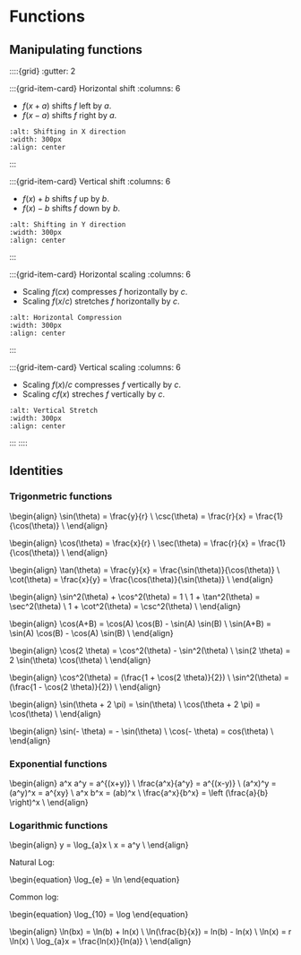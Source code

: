 # Functions

## Manipulating functions

::::{grid}
:gutter: 2

:::{grid-item-card} Horizontal shift
:columns: 6

- $f(x+a)$ shifts *f* left by *a*.
- $f(x-a)$ shifts *f* right by *a*.

```{image} ./_images/Shifting_X_direction.jpg
:alt: Shifting in X direction
:width: 300px
:align: center
```

:::

:::{grid-item-card} Vertical shift
:columns: 6

- $f(x)+b$ shifts *f* up by *b*.
- $f(x)-b$ shifts *f* down by *b*.

```{image} ./_images/Shifting_Y_direction.jpg
:alt: Shifting in Y direction
:width: 300px
:align: center
```

:::

:::{grid-item-card} Horizontal scaling
:columns: 6

- Scaling $f(cx)$ compresses *f* horizontally by *c*.
- Scaling $f(x/c)$ stretches *f* horizontally by *c*.

```{image} ./_images/Horizontal_Compression.jpg
:alt: Horizontal Compression
:width: 300px
:align: center
```

:::

:::{grid-item-card} Vertical scaling
:columns: 6

- Scaling $f(x)/c$ compresses *f* vertically by *c*.
- Scaling $cf(x)$ streches *f* vertically by *c*.

```{image} ./_images/Vertical_Stretch.jpg
:alt: Vertical Stretch
:width: 300px
:align: center
```

:::
::::

## Identities

### Trigonmetric functions

\begin{align}
\sin(\theta) = \frac{y}{r} \\
\csc(\theta) = \frac{r}{x} = \frac{1}{\cos(\theta)} \\
\end{align}

\begin{align}
\cos(\theta) = \frac{x}{r} \\
\sec(\theta) = \frac{r}{x} = \frac{1}{\cos(\theta)} \\
\end{align}

\begin{align}
\tan(\theta) = \frac{y}{x} = \frac{\sin(\theta)}{\cos(\theta)} \\
\cot(\theta) = \frac{x}{y} = \frac{\cos(\theta)}{\sin(\theta)} \\
\end{align}

\begin{align}
\sin^2(\theta) + \cos^2(\theta) = 1 \\
1 + \tan^2(\theta) = \sec^2(\theta) \\
1 + \cot^2(\theta) = \csc^2(\theta) \\
\end{align}

\begin{align}
\cos(A+B) = \cos(A) \cos(B) - \sin(A) \sin(B) \\
\sin(A+B) = \sin(A) \cos(B) - \cos(A) \sin(B) \\
\end{align}

\begin{align}
\cos(2 \theta) = \cos^2(\theta) - \sin^2(\theta) \\
\sin(2 \theta) = 2 \sin(\theta) \cos(\theta) \\
\end{align}

\begin{align}
\cos^2(\theta) = (\frac{1 + \cos(2 \theta)}{2}) \\
\sin^2(\theta) = (\frac{1 - \cos(2 \theta)}{2}) \\
\end{align}

\begin{align}
\sin(\theta + 2 \pi) = \sin(\theta) \\
\cos(\theta + 2 \pi) = \cos(\theta) \\
\end{align}

\begin{align}
\sin(- \theta) = - \sin(\theta) \\
\cos(- \theta) = cos(\theta) \\
\end{align}

### Exponential functions

\begin{align}
a^x a^y = a^{(x+y)} \\
\frac{a^x}{a^y} = a^{(x-y)} \\
(a^x)^y = (a^y)^x = a^{xy} \\
a^x b^x = (ab)^x \\
\frac{a^x}{b^x} = \left (\frac{a}{b} \right)^x \\
\end{align}

### Logarithmic functions

\begin{align}
y = \log_{a}x \\
x = a^y \\
\end{align}

Natural Log:

\begin{equation}
\log_{e} = \ln
\end{equation}

Common log:

\begin{equation}
\log_{10} = \log
\end{equation}

\begin{align}
\ln(bx) = \ln(b) + ln(x) \\
\ln(\frac{b}{x}) = ln(b) - ln(x) \\
\ln(x) = r \ln(x) \\
\log_{a}x = \frac{ln(x)}{ln(a)} \\
\end{align}
